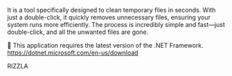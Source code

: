 It is a tool specifically designed to clean temporary files in seconds. With just a double-click, it quickly removes unnecessary files, ensuring your system runs more efficiently. The process is incredibly simple and fast—just double-click, and all the unwanted files are gone.

🧼 This application requires the latest version of the .NET Framework. https://dotnet.microsoft.com/en-us/download

RIZZLA
